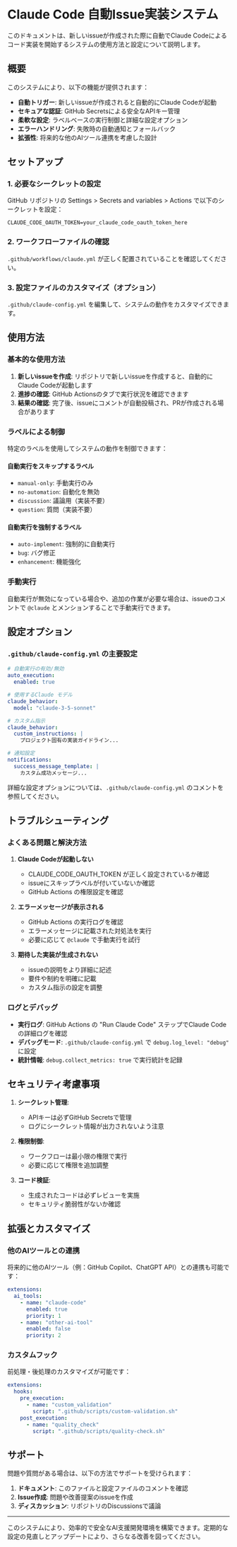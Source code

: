 # Claude Code 自動Issue実装システム

このドキュメントは、新しいissueが作成された際に自動でClaude Codeによるコード実装を開始するシステムの使用方法と設定について説明します。

## 概要

このシステムにより、以下の機能が提供されます：

- **自動トリガー**: 新しいissueが作成されると自動的にClaude Codeが起動
- **セキュアな認証**: GitHub Secretsによる安全なAPIキー管理
- **柔軟な設定**: ラベルベースの実行制御と詳細な設定オプション
- **エラーハンドリング**: 失敗時の自動通知とフォールバック
- **拡張性**: 将来的な他のAIツール連携を考慮した設計

## セットアップ

### 1. 必要なシークレットの設定

GitHub リポジトリの Settings > Secrets and variables > Actions で以下のシークレットを設定：

```
CLAUDE_CODE_OAUTH_TOKEN=your_claude_code_oauth_token_here
```

### 2. ワークフローファイルの確認

`.github/workflows/claude.yml` が正しく配置されていることを確認してください。

### 3. 設定ファイルのカスタマイズ（オプション）

`.github/claude-config.yml` を編集して、システムの動作をカスタマイズできます。

## 使用方法

### 基本的な使用方法

1. **新しいissueを作成**: リポジトリで新しいissueを作成すると、自動的にClaude Codeが起動します
2. **進捗の確認**: GitHub Actionsのタブで実行状況を確認できます
3. **結果の確認**: 完了後、issueにコメントが自動投稿され、PRが作成される場合があります

### ラベルによる制御

特定のラベルを使用してシステムの動作を制御できます：

#### 自動実行をスキップするラベル
- `manual-only`: 手動実行のみ
- `no-automation`: 自動化を無効
- `discussion`: 議論用（実装不要）
- `question`: 質問（実装不要）

#### 自動実行を強制するラベル
- `auto-implement`: 強制的に自動実行
- `bug`: バグ修正
- `enhancement`: 機能強化

### 手動実行

自動実行が無効になっている場合や、追加の作業が必要な場合は、issueのコメントで `@claude` とメンションすることで手動実行できます。

## 設定オプション

### `.github/claude-config.yml` の主要設定

```yaml
# 自動実行の有効/無効
auto_execution:
  enabled: true

# 使用するClaude モデル
claude_behavior:
  model: "claude-3-5-sonnet"

# カスタム指示
claude_behavior:
  custom_instructions: |
    プロジェクト固有の実装ガイドライン...

# 通知設定
notifications:
  success_message_template: |
    カスタム成功メッセージ...
```

詳細な設定オプションについては、`.github/claude-config.yml` のコメントを参照してください。

## トラブルシューティング

### よくある問題と解決方法

1. **Claude Codeが起動しない**
   - CLAUDE_CODE_OAUTH_TOKEN が正しく設定されているか確認
   - issueにスキップラベルが付いていないか確認
   - GitHub Actions の権限設定を確認

2. **エラーメッセージが表示される**
   - GitHub Actions の実行ログを確認
   - エラーメッセージに記載された対処法を実行
   - 必要に応じて `@claude` で手動実行を試行

3. **期待した実装が生成されない**
   - issueの説明をより詳細に記述
   - 要件や制約を明確に記載
   - カスタム指示の設定を調整

### ログとデバッグ

- **実行ログ**: GitHub Actions の "Run Claude Code" ステップでClaude Codeの詳細ログを確認
- **デバッグモード**: `.github/claude-config.yml` で `debug.log_level: "debug"` に設定
- **統計情報**: `debug.collect_metrics: true` で実行統計を記録

## セキュリティ考慮事項

1. **シークレット管理**: 
   - APIキーは必ずGitHub Secretsで管理
   - ログにシークレット情報が出力されないよう注意

2. **権限制御**:
   - ワークフローは最小限の権限で実行
   - 必要に応じて権限を追加調整

3. **コード検証**:
   - 生成されたコードは必ずレビューを実施
   - セキュリティ脆弱性がないか確認

## 拡張とカスタマイズ

### 他のAIツールとの連携

将来的に他のAIツール（例：GitHub Copilot、ChatGPT API）との連携も可能です：

```yaml
extensions:
  ai_tools:
    - name: "claude-code"
      enabled: true
      priority: 1
    - name: "other-ai-tool"
      enabled: false
      priority: 2
```

### カスタムフック

前処理・後処理のカスタマイズが可能です：

```yaml
extensions:
  hooks:
    pre_execution:
      - name: "custom_validation"
        script: ".github/scripts/custom-validation.sh"
    post_execution:
      - name: "quality_check"
        script: ".github/scripts/quality-check.sh"
```

## サポート

問題や質問がある場合は、以下の方法でサポートを受けられます：

1. **ドキュメント**: このファイルと設定ファイルのコメントを確認
2. **Issue作成**: 問題や改善提案のissueを作成
3. **ディスカッション**: リポジトリのDiscussionsで議論

---

このシステムにより、効率的で安全なAI支援開発環境を構築できます。定期的な設定の見直しとアップデートにより、さらなる改善を図ってください。